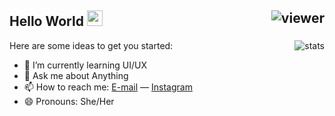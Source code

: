## Hello World <img src="https://media.giphy.com/media/hvRJCLFzcasrR4ia7z/giphy.gif" width="25px"> <img align="right" src="https://komarev.com/ghpvc/?username=choirunisaiqbar&style=flat&color=d83a7c" alt="viewer" />

<img align="right" src="https://github-readme-stats.vercel.app/api?username=choirunisaiqbar&show_icons=true&theme=shades-of-purple&include_all_commits=true&count_private=true" alt="stats" />

<!--
**adityanurdin/adityanurdin** is a ✨ _special_ ✨ repository because its `README.md` (this file) appears on your GitHub profile.
-->

Here are some ideas to get you started:

- 🔭 I’m currently learning UI/UX 
- 💬 Ask me about Anything
- 📫 How to reach me: [E-mail](mailto:choirunisaiqbar@gmail.com) &mdash; [Instagram](https://instagram.com/nisatani)
- 😄 Pronouns: She/Her
